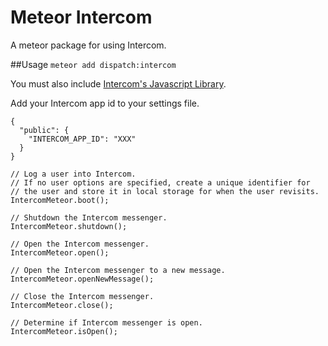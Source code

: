 Meteor Intercom
==============

A meteor package for using Intercom.

##Usage
`meteor add dispatch:intercom`

You must also include [Intercom's Javascript Library](http://docs.intercom.io/install-on-your-web-product/use-javascript-to-install-intercom-on-any-web-app).

Add your Intercom app id to your settings file.

```
{
  "public": {
    "INTERCOM_APP_ID": "XXX"
  }
}

```

```
// Log a user into Intercom.
// If no user options are specified, create a unique identifier for
// the user and store it in local storage for when the user revisits.
IntercomMeteor.boot();

// Shutdown the Intercom messenger.
IntercomMeteor.shutdown();

// Open the Intercom messenger.
IntercomMeteor.open();

// Open the Intercom messenger to a new message.
IntercomMeteor.openNewMessage();

// Close the Intercom messenger.
IntercomMeteor.close();

// Determine if Intercom messenger is open.
IntercomMeteor.isOpen();
```
